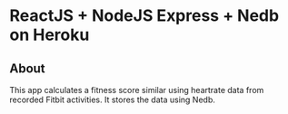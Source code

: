 # ReactJS + NodeJS Express + Nedb on Heroku
## About
This app calculates a fitness score similar using heartrate data from recorded Fitbit activities. It stores the data using Nedb.
